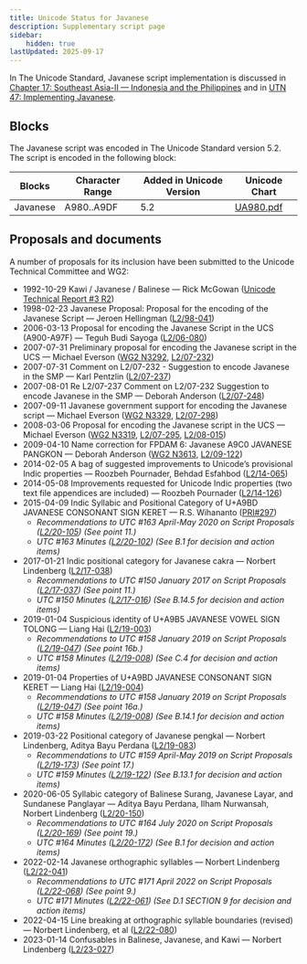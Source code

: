 ```yaml
---
title: Unicode Status for Javanese
description: Supplementary script page
sidebar:
    hidden: true
lastUpdated: 2025-09-17
---
```


In The Unicode Standard, Javanese script implementation is discussed in [Chapter 17: Southeast Asia-II — Indonesia and the Philippines](https://www.unicode.org/versions/latest/core-spec/chapter-17/#G27153) and in [UTN 47: Implementing Javanese](https://www.unicode.org/notes/tn47/).

## Blocks

The Javanese script was encoded in The Unicode Standard version 5.2. The script is encoded in the following block:

| Blocks | Character Range | Added in Unicode Version | Unicode Chart |
| ------ | --------------- | ------------------------ | ------------- |
| Javanese | A980..A9DF | 5.2 | [UA980.pdf](http://www.unicode.org/charts/PDF/UA980.pdf) |

## Proposals and documents

A number of proposals for its inclusion have been submitted to the Unicode Technical Committee and WG2:
- 1992-10-29 Kawi / Javanese / Balinese — Rick McGowan ([Unicode Technical Report #3 R2](http://www.unicode.org/reports/tr3-2/))
- 1998-02-23 Javanese Proposal: Proposal for the encoding of the Javanese Script — Jeroen Hellingman ([L2/98-041](http://www.unicode.org/L2/L1998/98041.pdf))
- 2006-03-13 Proposal for encoding the Javanese Script in the UCS (A900-A97F) — Teguh Budi Sayoga ([L2/06-080](http://www.unicode.org/cgi-bin/GetMatchingDocs.pl?L2/06-080))
- 2007-07-31 Preliminary proposal for encoding the Javanese script in the UCS — Michael Everson ([WG2 N3292](https://www.unicode.org/wg2/docs/n3292.pdf), [L2/07-232](http://www.unicode.org/cgi-bin/GetMatchingDocs.pl?L2/07-232))
- 2007-07-31 Comment on L2/07-232 - Suggestion to encode Javanese in the SMP — Karl Pentzlin ([L2/07-237](http://www.unicode.org/cgi-bin/GetMatchingDocs.pl?L2/07-237))
- 2007-08-01 Re L2/07-237 Comment on L2/07-232 Suggestion to encode Javanese in the SMP  — Deborah Anderson ([L2/07-248](http://www.unicode.org/cgi-bin/GetMatchingDocs.pl?L2/07-248))
- 2007-09-11 Javanese government support for encoding the Javanese script — Michael Everson ([WG2 N3329](https://www.unicode.org/wg2/docs/n3329.pdf), [L2/07-298](http://www.unicode.org/cgi-bin/GetMatchingDocs.pl?L2/07-298))
- 2008-03-06 Proposal for encoding the Javanese script in the UCS — Michael Everson ([WG2 N3319](https://www.unicode.org/wg2/docs/n3319.pdf), [L2/07-295](http://www.unicode.org/cgi-bin/GetMatchingDocs.pl?L2/07-295), [L2/08-015](http://www.unicode.org/cgi-bin/GetMatchingDocs.pl?L2/08-015))
- 2009-04-10 Name correction for FPDAM 6: Javanese A9C0 JAVANESE PANGKON — Deborah Anderson ([WG2 N3613](https://www.unicode.org/wg2/docs/n3613.pdf), [L2/09-122](http://www.unicode.org/cgi-bin/GetMatchingDocs.pl?L2/09-122))
- 2014-02-05 A bag of suggested improvements to Unicode’s provisional Indic properties — Roozbeh Pournader, Behdad Esfahbod ([L2/14-065](http://www.unicode.org/cgi-bin/GetMatchingDocs.pl?L2/14-065))
- 2014-05-08 Improvements requested for Unicode Indic properties (two text file appendices are included)  — Roozbeh Pournader ([L2/14-126](http://www.unicode.org/cgi-bin/GetMatchingDocs.pl?L2/14-126))
- 2015-04-09 Indic Syllabic and Positional Category of U+A9BD JAVANESE CONSONANT SIGN KERET — R.S. Wihananto ([PRI#297](http://www.unicode.org/review/pri297/))
  - _Recommendations to UTC #163 April-May 2020 on Script Proposals ([L2/20-105](https://www.unicode.org/L2/L2020/20105-script-adhoc-rept.pdf)) (See point 11.)_
  - _UTC #163 Minutes ([L2/20-102](https://www.unicode.org/L2/L2020/20102.htm)) (See B.1 for decision and action items)_
- 2017-01-21 Indic positional category for Javanese cakra — Norbert Lindenberg ([L2/17-038](http://www.unicode.org/cgi-bin/GetMatchingDocs.pl?L2/17-038))
  - _Recommendations to UTC #150 January 2017 on Script Proposals ([L2/17-037](http://www.unicode.org/L2/L2017/17037-script-ad-hoc.pdf)) (See point 11.)_
  - _UTC #150 Minutes ([L2/17-016](http://www.unicode.org/L2/L2017/17016.htm)) (See B.14.5 for decision and action items)_
- 2019-01-04 Suspicious identity of U+A9B5 JAVANESE VOWEL SIGN TOLONG — Liang Hai ([L2/19-003](http://www.unicode.org/cgi-bin/GetMatchingDocs.pl?L2/19-003))
  - _Recommendations to UTC #158 January 2019 on Script Proposals ([L2/19-047](https://www.unicode.org/L2/L2019/19047-script-adhoc-recs.pdf)) (See point 16b.)_
  - _UTC #158 Minutes ([L2/19-008](https://www.unicode.org/L2/L2019/19008.htm)) (See C.4 for decision and action items)_
- 2019-01-04 Properties of U+A9BD JAVANESE CONSONANT SIGN KERET — Liang Hai ([L2/19-004](http://www.unicode.org/cgi-bin/GetMatchingDocs.pl?L2/19-004))
  - _Recommendations to UTC #158 January 2019 on Script Proposals ([L2/19-047](https://www.unicode.org/L2/L2019/19047-script-adhoc-recs.pdf)) (See point 16a.)_
  - _UTC #158 Minutes ([L2/19-008](https://www.unicode.org/L2/L2019/19008.htm)) (See B.14.1 for decision and action items)_
- 2019-03-22 Positional category of Javanese pengkal — Norbert Lindenberg, Aditya Bayu Perdana ([L2/19-083](http://www.unicode.org/cgi-bin/GetMatchingDocs.pl?L2/19-083))
  - _Recommendations to UTC #159 April-May 2019 on Script Proposals ([L2/19-173](http://www.unicode.org/L2/L2019/19173-script-adhoc-recs.pdf)) (See point 17.)_
  - _UTC #159 Minutes ([L2/19-122](http://www.unicode.org/L2/L2019/19122.htm)) (See B.13.1 for decision and action items)_
- 2020-06-05 Syllabic category of Balinese Surang, Javanese Layar, and Sundanese Panglayar — Aditya Bayu Perdana, Ilham Nurwansah, Norbert Lindenberg     ([L2/20-150](http://www.unicode.org/cgi-bin/GetMatchingDocs.pl?L2/20-150))
  - _Recommendations to UTC #164 July 2020 on Script Proposals ([L2/20-169](https://www.unicode.org/L2/L2020/20169-script-adhoc-rept.pdf)) (See point 19.)_
  - _UTC #164 Minutes ([L2/20-172](https://www.unicode.org/L2/L2020/20172.htm)) (See B.1 for decision and action items)_
- 2022-02-14 Javanese orthographic syllables — Norbert Lindenberg ([L2/22-041](http://www.unicode.org/cgi-bin/GetMatchingDocs.pl?L2/22-041))
  - _Recommendations to UTC #171 April 2022 on Script Proposals ([L2/22-068](http://www.unicode.org/cgi-bin/GetMatchingDocs.pl?L2/22-068)) (See point 9.)_
  - _UTC #171 Minutes ([L2/22-061](https://www.unicode.org/L2/L2022/22061.htm)) (See D.1 SECTION 9 for decision and action items)_
- 2022-04-15 Line breaking at orthographic syllable boundaries (revised) — Norbert Lindenberg, et al ([L2/22-080](http://www.unicode.org/cgi-bin/GetMatchingDocs.pl?L2/22-080))
- 2023-01-14 Confusables in Balinese, Javanese, and Kawi — Norbert Lindenberg ([L2/23-027](http://www.unicode.org/cgi-bin/GetMatchingDocs.pl?L2/23-027))
